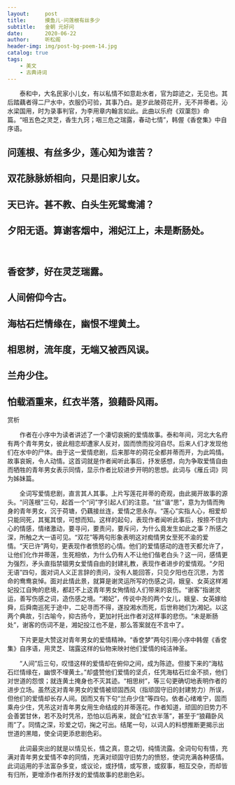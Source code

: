 ```yaml
---
layout:     post
title:      摸鱼儿·问莲根有丝多少
subtitle:   金朝 元好问
date:       2020-06-22
author:     听松阁
header-img: img/post-bg-poem-14.jpg
catalog: true
tags:
    - 美文
    - 古典诗词
---
```


　　泰和中，大名民家小儿女，有以私情不如意赴水者，官为踪迹之，无见也。其后踏藕者得二尸水中，衣服仍可验，其事乃白。是岁此陂荷花开，无不并蒂者。沁水梁国用，时为录事判官，为李用章内翰言如此。此曲以乐府《双蕖怨》命篇。“咀五色之灵芝，香生九窍；咽三危之瑞露，春动七情”，韩偓《香奁集》中自序语。

## 问莲根、有丝多少，莲心知为谁苦？
## 双花脉脉娇相向，只是旧家儿女。
## 天已许。甚不教、白头生死鸳鸯浦？
## 夕阳无语。算谢客烟中，湘妃江上，未是断肠处。
&nbsp;
## 香奁梦，好在灵芝瑞露。
## 人间俯仰今古。
## 海枯石烂情缘在，幽恨不埋黄土。
## 相思树，流年度，无端又被西风误。
## 兰舟少住。
## 怕载酒重来，红衣半落，狼藉卧风雨。





赏析

　　作者在小序中为读者讲述了一个凄切哀婉的爱情故事。泰和年间，河北大名府有两个青年男女，彼此相恋却遭家人反对，固而愤而投河自尽。后来人们才发现他们在水中的尸体。由于这一爱情悲剧，后来那年的荷花全都并蒂而开，为此鸣情。故事哀婉，令人动情。这首词就是作者闻听此事后，抒发感想，向为争取爱情自由而牺牲的青年男女表示同情，显示作者比较进步开明的思想。此词与《雁丘词》同为姊妹篇。

　　全词写爱情悲剧，直言其人其事。上片写莲花并蒂的奇观，由此揭开故事的源头。“问莲根”三句，起首一个“问”字引起人们的注意。“丝”谐“思”，意为为情而殉身的青年男女，沉于荷塘，仍藕接丝连，爱情之思永存。“莲心”实指人心，相爱却只能同死，其冤其恨，可想而知。这样的起句，表现作者闻听此事后，按捺不住内心的情感，情绪激动，要寻问，要责问，要斥问，为什么竟发生如此之事？所感之深，所触之大一语可见。“双花”等两句形象表明这对痴情男女至死不渝的爱情。“天已许”两句，更表现作者愤怒的心情。他们的爱情感动的连苍天都允许了，让他们化作并蒂莲，生死相依，为什么仍有人不让他们偕老白头？这一问，感情更为强烈，矛头直指禁锢男女爱情自由的封建礼教，表现作者进步的爱情观。“夕阳无语”四句，面对词人义正言辞的责问，没有人能回答，只见夕阳也在沉思，为苦命的鸯鸯哀悼。面对此情此景，就算是谢灵运所写的伤感之词，娥皇、女英这样湘妃投江自殉的悲境，都赶不上这青年男女殉情给人们带来的哀伤。“谢客”指谢灵运，善写伤感之词，造伤感之境。“湘妃”，传说中尧的两个女儿，娥皇、女英嫁给舜，后舜南巡死于途中，二妃寻而不得，遂投湘水而死，后世称她们为湘妃。以这两个典故，引古喻今，抑古扬今，更加衬托出作者对这样事的悲伤。“未是断肠处”，谢客的伤词不是，湘妃投江也不是，那么答案就在不言中了。

　　下片更是大赞这对青年男女的爱情精神。“香奁梦”两句引用小序中韩偓《香奁集》自序语，用灵芝、瑞露这样的仙物来映衬他们爱情的纯洁神圣。

　　“人间”后三句，叹惜这样的爱情却在俯仰之间，成为陈迹。但接下来的“海枯石烂情缘在，幽恨不埋黄土。”却盛赞他们爱情的坚贞，任凭海枯石烂金不损，他们对世道的怨恨；就连黄土掩身也不灭其迹。“相思树”，等三句更确切地表明作者的进步立场。虽然这对青年男女的爱情被顽固西风（指顽固守旧的封建势力）所误，但他们的爱情却长存人间。因而又有下句“兰舟少住”等四句。依者心绪难宁，固而乘舟少住，凭吊这对青年男女用生命结成的并蒂莲花。作者知道，顽固的旧势力不会善罢甘休，若不及时凭吊，恐怕以后再来，就会“红衣半落”，甚至于“狼藉卧风雨”了。同情之深，珍爱之切，掬之可出。结尾一句，以词人的料想推断更揭示出世道的黑暗，使全词更添悲剧色彩。

　　此词最突出的就是以情见长，情之真，意之切，纯情流露。全词句句有情，充满对青年男女爱情不幸的同情，充满对顽固守旧势力的愤怒，使词充满各种感情。此词运用的手法富杂多变，或议论，或抒情，或写景，或叙事，相互交杂，而却皆有归所，更增添作者所抒发的爱情故事的悲剧色彩。
